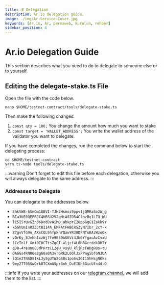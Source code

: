 ```yaml
---
title: 💰 Delegation
description: Ar.io delegation guide.
image: ./img/Ar-Service-Cover.jpg
keywords: [Ar.io, Ar, permaweb, kurulum, rehber]
sidebar_position: 4
---
```


# Ar.io Delegation Guide

This section describes what you need to do to delegate to someone else or to yourself.

## Editing the delegate-stake.ts File

Open the file with the code below.
```shell
nano $HOME/testnet-contract/tools/delegate-stake.ts
```

Then make the following changes:
1. `const qty = 100;` You change the amount how much you want to stake
2. `const target = 'WALLET_ADDRESS';` You write the wallet address of the validator you want to delegate.

If you have completed the changes, run the command below to start the delegating process:
```shell
cd $HOME/testnet-contract
yarn ts-node tools/delegate-stake.ts
```

:::warning
Don't forget to edit this file before each delegation, otherwise you will always delegate to the same address.
:::

### Addresses to Delegate

You can delegate to the addresses below.

* `EhkVW8-6SnOm1UBVI-TJH2Hsmoz9ppv1jQMRaSo2W_g`
* `BIa3UE0QEPRJC4HBSU252qHtA8ZOR4ClnzBq1LZQ_WU`
* `lC5I5rQvGZn36DodBvWiMD_abkprE20p6GgGiZakk9Y`
* `k5GhUmInR23Jt0I14A_EMFAtFHBCRSZyN7Ibr_2cY-k`
* `Z7gvVfG9n_AXsCQL9hfpknYQawYR30DFNTuBAzWzoOk`
* `vOrKy_8JvhhIxzWj7fe9E59AGKVi4Jb6YfgauAvCvxU`
* `lCzTnlf_Xmi0I0CTtsZgCI-aljcf4L0H8GcrddkDH7Y`
* `qJU-4reunu8JdPHrzCL2eH_vsyU_kljRcFWDgR8s-tU`
* `QAGGs4RNR6e2gG0a0A3vrGRk2L6OlJxFPng5bfGNJUA`
* `lQ1e2TNADS1kLJy5gUTW2GS0s1po6s3GI15hHsgNKks`
* `9my2TT05SwQrk8TCXmASpr3nh_DuEIKh5GicUfn4d-Q`

:::info
If you write your addresses on our [telegram channel](https://t.me/AnatolianTeam), we will add them to the list.
:::